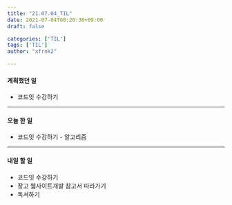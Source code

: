 ```yaml
---
title: "21.07.04_TIL"
date: 2021-07-04T00:20:30+09:00
draft: false

categories: ['TIL']
tags: ['TIL']
author: "xfrnk2"

---
```

#### 계획했던 일
+ 코드잇 수강하기
---
#### 오늘 한 일
+ 코드잇 수강하기 - 알고리즘
---
#### 내일 할 일 
+ 코드잇 수강하기
+ 장고 웹사이트개발 참고서 따라가기
+ 독서하기